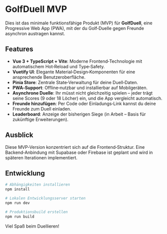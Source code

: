 # GolfDuell MVP

Dies ist das minimale funktionsfähige Produkt (MVP) für **GolfDuell**, eine Progressive Web App (PWA), mit der du Golf‑Duelle gegen Freunde asynchron austragen kannst.

## Features

- **Vue 3 + TypeScript + Vite**: Moderne Frontend‑Technologie mit automatischem Hot‑Reload und Type‑Safety.
- **Vuetify UI**: Elegante Material‑Design‑Komponenten für eine ansprechende Benutzeroberfläche.
- **Pinia Store**: Zentrale State‑Verwaltung für deine Duell‑Daten.
- **PWA‑Support**: Offline‑nutzbar und installierbar auf Mobilgeräten.
- **Asynchrone Duelle**: Ihr müsst nicht gleichzeitig spielen – jeder trägt seine Scores (9 oder 18 Löcher) ein, und die App vergleicht automatisch.
- **Freunde hinzufügen**: Per Code oder Einladungs‑Link kannst du deine Freunde zum Duell einladen.
- **Leaderboard**: Anzeige der bisherigen Siege (in Arbeit – Basis für zukünftige Erweiterungen).

## Ausblick

Diese MVP‑Version konzentriert sich auf die Frontend‑Struktur. Eine Backend‑Anbindung mit Supabase oder Firebase ist geplant und wird in späteren Iterationen implementiert.

## Entwicklung

```bash
# Abhängigkeiten installieren
npm install

# Lokalen Entwicklungsserver starten
npm run dev

# Produktionsbuild erstellen
npm run build
```

Viel Spaß beim Duellieren!
